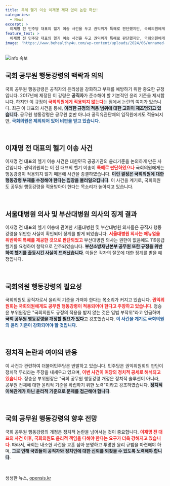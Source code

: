 ```yaml
---
title: 특혜 헬기 이송 이재명 제재 없이 논란 확산!
categories:
  - News
excerpt: >
  이재명 전 민주당 대표의 헬기 이송 사건을 두고 권익위가 특혜로 판단했지만, 국회의원에게는 행동강령이 적용되지 않아 논란이 일고 있다. 관련 의사와 공직자들은 징계 대상으로, 앞으로 국회의원도 행동강령의 적용이 필요하다는 목소리가 커지고 있다.
feature_text: >
  이재명 전 민주당 대표의 헬기 이송 사건을 두고 권익위가 특혜로 판단했지만, 국회의원에게는 행동강령이 적용되지 않아 논란이 일고 있다. 관련 의사와 공직자들은 징계 대상으로, 앞으로 국회의원도 행동강령의 적용이 필요하다는 목소리가 커지고 있다.
image: 'https://www.behealthy4u.com/wp-content/uploads/2024/06/unnamed-file.png'
---
```


<p><img src="https://www.behealthy4u.com/wp-content/uploads/2024/06/unnamed-file.png" alt="info 속보" /></p>

<h2 data-ke-size="size26">국회 공무원 행동강령의 맥락과 의의</h2>

<p data-ke-size="size16">국회 공무원 행동강령은 공직자의 윤리성을 강화하고 부패를 예방하기 위한 중요한 규정입니다. 2017년에 제정된 이 강령은 <b>공직자</b>가 준수해야 할 기본적인 윤리 기준을 제시합니다. 하지만 이 규정이 <b><span style="color: #ee2323;">국회의원에게 적용되지 않는다</span></b>는 점에서 논란의 여지가 있습니다. 최근 이 대표의 사건을 통해, <b><span style="background-color: #21538527;">이러한 규정의 적용 범위에 대한 고민이 재조명되고 있습니다</span></b>. 공무원 행동강령은 공무원 뿐만 아니라 공직유관단체의 임직원에게도 적용되지만, <b><span style="color: #1a5490;">국회의원은 제외되어 있어 비판을 받고 있습니다</span></b>.</p>

<p data-ke-size="size16">&nbsp;</p>

<h2 data-ke-size="size26">이재명 전 대표의 헬기 이송 사건</h2>

<p data-ke-size="size16">이재명 전 대표의 헬기 이송 사건은 대한민국 공공기관의 윤리기준을 논의하게 만든 사건입니다. 권익위원회는 이 전 대표의 헬기 이송이 <b><span style="color: #ee2323;">특혜로 판단하였으나</span></b> 국회의원에게는 행동강령이 적용되지 않기 때문에 사건을 종결하였습니다. <b><span style="background-color: #21538527;">이런 결정은 국회의원에 대한 행동강령 부재를 수정해야 한다는 입장을 불러일으킵니다</span></b>. 이 사건을 계기로, 국회의원도 공무원 행동강령을 적용받아야 한다는 목소리가 높아지고 있습니다.</p>

<p data-ke-size="size16">&nbsp;</p>

<h2 data-ke-size="size26">서울대병원 의사 및 부산대병원 의사의 징계 결과</h2>

<p data-ke-size="size16">이재명 전 대표의 헬기 이송에 관여한 서울대병원 및 부산대병원 의사들은 공직자 행동강령을 위반한 사실이 확인되어 징계를 받게 되었습니다. <b><span style="color: #ee2323;">서울대병원 의사는 매뉴얼을 위반하여 특혜를 제공한 것으로 판단되었고</span></b> 부산대병원 의사는 권한이 없음에도 119응급헬기를 요청하여 청탁으로 간주되었습니다. <b><span style="background-color: #21538527;">부산소방재난본부 공무원 또한 규정을 위반하여 헬기를 출동시킨 사실이 드러났습니다</span></b>. 이들은 각자의 잘못에 대한 징계를 받을 예정입니다.</p>

<p data-ke-size="size16">&nbsp;</p>

<h2 data-ke-size="size26">국회의원 행동강령의 필요성</h2>

<p data-ke-size="size16">국회의원도 공직자로서 윤리적 기준을 가져야 한다는 목소리가 커지고 있습니다. <b><span style="color: #ee2323;">권익위원회는 국회의원에게도 공무원 행동강령이 적용되어야 한다고 주장하고 있습니다</span></b>. 정승윤 부위원장은 "국회의원도 규정의 적용을 받지 않는 것은 입법 부작위"라고 언급하며 <b><span style="background-color: #21538527;">국회 공무원 행동강령을 개정할 필요가 있다</span></b>고 강조했습니다. <b><span style="color: #1a5490;">이 사건을 계기로 국회의원의 윤리 기준이 강화되어야 할 것입니다</span></b>.</p>

<p data-ke-size="size16">&nbsp;</p>

<h2 data-ke-size="size26">정치적 논란과 여야의 반응</h2>

<p data-ke-size="size16">이 사건과 관련하여 더불어민주당은 반발하고 있습니다. 민주당은 권익위원회의 판단이 정치적 무리라는 주장을 내세우고 있으며, <b><span style="color: #ee2323;">이번 사건이 여당의 정치적 공세로 해석되고 있습니다</span></b>. 정승윤 부위원장은 "국회 공무원 행동강령 개정은 정치적 솔루션이 아니라, 공무원 전체에 대한 윤리적 기준을 확립하기 위한 노력"이라고 강조하였습니다. <b><span style="background-color: #21538527;">정치적 이해관계가 아닌 윤리적 기준으로 문제를 접근해야 합니다</span></b>.</p>

<p data-ke-size="size16">&nbsp;</p>

<h2 data-ke-size="size26">국회 공무원 행동강령의 향후 전망</h2>

<p data-ke-size="size16">국회 공무원 행동강령의 개정은 정치적 논란을 넘어서는 것이 중요합니다. <b><span style="color: #ee2323;">이재명 전 대표의 사건 이후, 국회의원도 윤리적 책임을 다해야 한다는 요구가 더욱 강해지고 있습니다</span></b>. 따라서, 국회는 내소한 사건을 교훈 삼아 분명하고 투명한 윤리 규범을 마련해야 하며, <b><span style="background-color: #21538527;">그로 인해 국민들이 공직자와 정치인에 대한 신뢰를 되찾을 수 있도록 노력해야 합니다</span></b>.</p>

<p data-ke-size="size16">&nbsp;</p>
생생한 뉴스, <a href="https://opensis.kr" rel="dofollow">opensis.kr</a>


